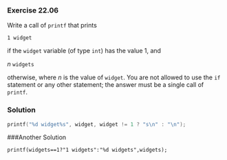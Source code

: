 ### Exercise 22.06

Write a call of `printf` that prints

```
1 widget
```

if the `widget` variable (of type `int`) has the value 1, and

*n* `widgets`

otherwise, where *n* is the value of `widget`. You are not allowed to use the
`if` statement or any other statement; the answer must be a single call of
`printf`.

### Solution

```c
printf("%d widget%s", widget, widget != 1 ? "s\n" : "\n");
```
###Another Solution
```
printf(widgets==1?"1 widgets":"%d widgets",widgets);
```
